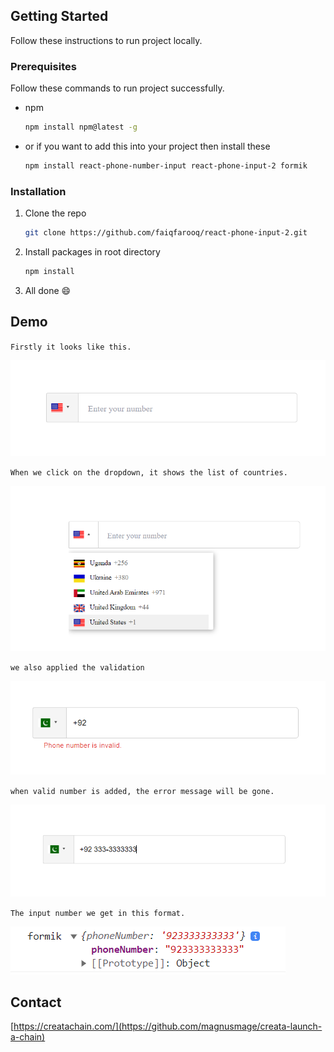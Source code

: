 ## Getting Started

Follow these instructions to run project locally.

### Prerequisites

Follow these commands to run project successfully.

-   npm

    ```sh
    npm install npm@latest -g
    ```
-   or if you want to add this into your project then install these

    ```sh
    npm install react-phone-number-input react-phone-input-2 formik
    ```
    

### Installation

1. Clone the repo

    ```sh
    git clone https://github.com/faiqfarooq/react-phone-input-2.git
    ```

2. Install packages in root directory

    ```sh
    npm install
    ```

3. All done :smile:

<!-- USAGE  -->

## Demo
`Firstly it looks like this.`

![My Image](src/assets/1.png)

`When we click on the dropdown, it shows the list of countries.`

![My Image](src/assets/first.png)

`we also applied the validation`

![My Image](src/assets/validation.png)

`when valid number is added, the error message will be gone.`

![My Image](src/assets/qq.png)

`The input number we get in this format. `

![My Image](src/assets/console.png)



## Contact

[https://creatachain.com/](https://github.com/magnusmage/creata-launch-a-chain)

<!-- MARKDOWN LINKS & IMAGES -->
<!-- https://www.markdownguide.org/basic-syntax/#reference-style-links -->





